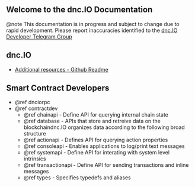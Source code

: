 Welcome to the dnc.IO Documentation
-----------------------------------

@note This documentation is in progress and subject to change due to rapid development. Please report inaccuracies identified to the [dnc.IO Developer Telegram Group](https://t.me/joinchat/EaEnSUPktgfoI-XPfMYtcQ)

## dnc.IO
 - [Additional resources - Github Readme](https://github.com/dncIO/dnc#readme)

## Smart Contract Developers
- @ref dnciorpc
- @ref contractdev
	- @ref chainapi - Define API for querying internal chain state
	- @ref database - APIs that store and retreive data on the blockchaindnc.IO organizes data according to the following broad structure
	- @ref actionapi - Defines API for querying action properties
	- @ref consoleapi - Enables applications to log/print text messages
	- @ref systemapi - 	Define API for interating with system level intrinsics
	- @ref transactionapi - Define API for sending transactions and inline messages
	- @ref types - Specifies typedefs and aliases
	
	
